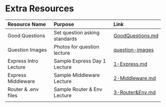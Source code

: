 # Extra Resources

| Resource Name         | Purpose                       | Link                                   |
| :-------------------- | :---------------------------- | :------------------------------------- |
| Good Questions        | Set question asking standards | [GoodQuestions.md](./GoodQuestions.md) |
| Question Images       | Photos for question lecture   | [question-images](./question-images/)  |
| Express Intro Lecture | Sample Express Day 1 Lecture  | [1-Express.md](./1-Express.md)         |
| Express Middleware    | Sample Middleware Lecture     | [2-Middleware.md](./2-Middleware.md)   |
| Router & .env files   | Sample Router & Env Lecture   | [3-Router&Env.md](./3-Router&Env.md)   |
|                       |                               | []()                                   |
